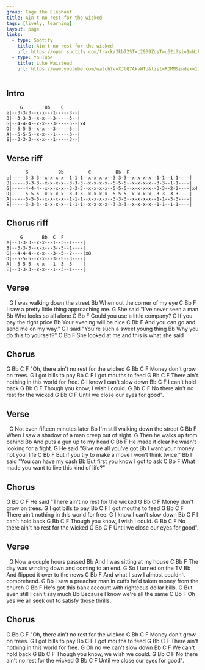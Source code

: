 ```yaml
---
group: Cage the Elephant
title: Ain't no rest for the wicked
tags: [lively, learning]
layout: page
links:
  - type: Spotify
    title: Ain't no rest for the wicked
    url: https://open.spotify.com/track/3kb72STxc2959ZqsTwu52i?si=1mWiklwhRxexWZFwMwfSKQ
  - type: YouTube
    title: Luke Waistead
    url: https://www.youtube.com/watch?v=XJtQ7AkvWTU&list=RDMM&index=11&ab_channel=LukeWalstead
---
```


## Intro

```chordpro
     G        Bb    C
e|--3-3-3--x-x---1-----3--|
B|--3-3-3--x-x---3-----5--|
G|--4-4-4--x-x---3-----5--|x4
D|--5-5-5--x-x---3-----5--|
A|--5-5-5--x-x---1-----3--|
E|--3-3-3--x-x---1-----3--|
```
 
## Verse riff

```chordpro
       G           Bb         C         Bb  F
e|-----3-3-3--x-x-x-x--1-1-1--x-x-x-x--3-3-3--x-x-x-x--1-1--1-1----|
B|-----3-3-3--x-x-x-x--3-3-3--x-x-x-x--5-5-5--x-x-x-x--3-3--1-1----|
G|-----4-4-4--x-x-x-x--3-3-3--x-x-x-x--5-5-5--x-x-x-x--3-3--2-2----|x4
D|-----5-5-5--x-x-x-x--3-3-3--x-x-x-x--5-5-5--x-x-x-x--3-3--3-3----|
A|-----5-5-5--x-x-x-x--1-1-1--x-x-x-x--3-3-3--x-x-x-x--1-1--3-3----|
E|-----3-3-3--x-x-x-x--1-1-1--x-x-x-x--3-3-3--x-x-x-x--1-1--1-1----|
```
 
## Chorus riff

```chordpro
     G       Bb  C  F
e|--3-3-3--x-x---1--3--1----|
B|--3-3-3--x-x---3--5--1----|
G|--4-4-4--x-x---3--5--2----|x8
D|--5-5-5--x-x---3--5--3----|
A|--5-5-5--x-x---1--3--3----|
E|--3-3-3--x-x---1--3--1----|
```

## Verse

&nbsp;         G
I was walking down the street
               Bb
When out the corner of my eye
          C                   Bb      F
I saw a pretty little thing approaching me.
                G
She said "I've never seen a man
      Bb
Who looks so all alone
            C          Bb    F
Could you use a little company?
        G
If you pay the right price
       Bb
Your evening will be nice
            C                 Bb     F
And you can go and send me on my way."
                 G
I said "You're such a sweet young thing
        Bb
Why you do this to yourself?"
      C               Bb                F
She looked at me and this is what she said

## Chorus

 G                                 Bb C F
"Oh, there ain't no rest for the wicked
 G                  Bb C F
Money don't grow on trees.
   G
I got bills to pay
       Bb C F
I got mouths to feed
             G                       Bb C F
There ain't nothing in this world for free.
         G
I know I can't slow down
   Bb C F
I can't hold back
            G                  Bb C F
Though you know, I wish I could.
          G                      Bb C F
No there ain't no rest for the wicked
         G                    Bb C F
Until we close our eyes for good".

## Verse

&nbsp;         G
Not even fifteen minutes later
               Bb
I'm still walking down the street
          C                   Bb      F
When I saw a shadow of a man creep out of sight.
                G
Then he walks up from behind
      Bb
And puts a gun up to my head
            C          Bb    F
He made it clear he wasn't looking for a fight.
               G
He said "Give me all you've got
      Bb
I want your money not your life
            C          Bb    F
But if you try to make a move I won't think twice."
               Bb
I said "You can have my cash
      Bb
But first you know I got to ask
            C          Bb    F
What made you want to live this kind of life?"

## Chorus

 G                                 Bb C F
He said "There ain't no rest for the wicked
 G                     Bb C F
Money don't grow on trees.
   G
I got bills to pay
       Bb C F
I got mouths to feed
            G                       Bb C F
There ain't nothing in this world for free.
         G
I know I can't slow down
   Bb C F
I can't hold back
            G                  Bb C F
Though you know, I wish I could.
          G                      Bb C F
No there ain't no rest for the wicked
         G                    Bb C F
Until we close our eyes for good".

## Verse

&nbsp;         G
Now a couple hours passed
               Bb
And I was sitting at my house
            C          Bb    F
The day was winding down and coming to an end.
          G
So I turned on the TV
               Bb
And flipped it over to the news
            C          Bb    F
And what I saw I almost couldn't comprehend.
          G                                      Bb
I saw a preacher man in cuffs he'd taken money from the church
            C          Bb    F
He's got this bank account with righteous dollar bills.
               G
But even still I can't say much
               Bb
Because I know we're all the same
            C          Bb    F
Oh yes we all seek out to satisfy those thrills.

## Chorus

 G                                 Bb C F
"Oh, there ain't no rest for the wicked
 G                  Bb C F
Money don't grow on trees.
   G
I got bills to pay
       Bb C F
I got mouths to feed
             G                       Bb C F
There ain't nothing in this world for free.
         G
Oh no we can't slow down
   Bb C F
We can't hold back
            G                  Bb C F
Though you know, we wish we could.
          G                      Bb C F
No there ain't no rest for the wicked
         G                    Bb C F
Until we close our eyes for good".
